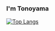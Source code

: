 ### I'm Tonoyama
[![Top Langs](https://github-readme-stats.vercel.app/api/top-langs/?username=Tonoyama)](https://github.com/Tonoyama/github-readme-stats)

<a href="https://github.com/Tonoyama"
    target="_blank"
    title="tbpgrのGitHubページを開く">
  <i class="fa fa-github-square" style="color: black;font-size:2em"></i>
</a> 


<!--
**Tonoyama/Tonoyama** is a ✨ _special_ ✨ repository because its `README.md` (this file) appears on your GitHub profile.

Here are some ideas to get you started:

- 🔭 I’m currently working on ...
- 🌱 I’m currently learning ...
- 👯 I’m looking to collaborate on ...
- 🤔 I’m looking for help with ...
- 💬 Ask me about ...
- 📫 How to reach me: ...
- 😄 Pronouns: ...
- ⚡ Fun fact: ...
-->
